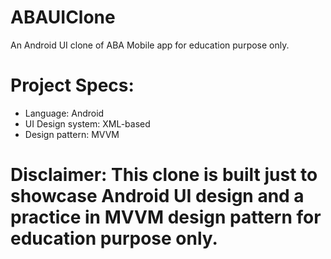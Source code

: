 # ABAUIClone
An Android UI clone of ABA Mobile app for education purpose only.

# Project Specs: 
  - Language: Android
  - UI Design system: XML-based
  - Design pattern: MVVM

# Disclaimer: This clone is built just to showcase Android UI design and a practice in MVVM design pattern for education purpose only.
